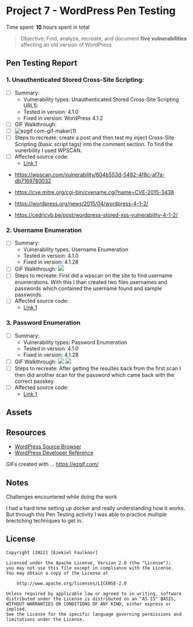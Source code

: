 # Project 7 - WordPress Pen Testing

Time spent: **10** hours spent in total

> Objective: Find, analyze, recreate, and document **five vulnerabilities** affecting an old version of WordPress

## Pen Testing Report

### 1. Unauthenticated Stored Cross-Site Scripting: 


- [ ] Summary: 
  - Vulnerability types: Unauthenticated Stored Cross-Site Scripting URLS:
  - Tested in version: 4.1.0
  - Fixed in version: WordPress 4.1.2 
- [ ] GIF Walkthrough: 
- [ ] ![ezgif com-gif-maker(1)](https://user-images.githubusercontent.com/88115439/199626407-a8eaa02b-f821-4c29-b3a2-3410e719db14.gif)
- [ ] Steps to recreate: create a post and then test my inject Cross-Site Scripting (basic script tags) into the comment section. To find the vunerbility I used WPSCAN.
- [ ] Affected source code:
  - [Link 1](https://core.trac.wordpress.org/browser/tags/version/src/source_file.php)
  
- https://wpscan.com/vulnerability/604b553d-5492-4f8c-af7a-db7169780032     
 - https://cve.mitre.org/cgi-bin/cvename.cgi?name=CVE-2015-3438

 - https://wordpress.org/news/2015/04/wordpress-4-1-2/
 - https://cedricvb.be/post/wordpress-stored-xss-vulnerability-4-1-2/
  
### 2. Username Enumeration

- [ ] Summary: 
  - Vulnerability types: Username Enumeration
  - Tested in version: 4.1.0
  - Fixed in version: 4.1.28
- [ ] GIF Walkthrough: 
![](ezgif.com-gif-maker(1)%20copy.gif)
- [ ] Steps to recreate: First did a wpscan on the site to find username enumerations. With this I than created two files usernames and passwords which contained the username found and sample passwords. 
- [ ] Affected source code:
  - [Link 1](https://core.trac.wordpress.org/browser/tags/version/src/source_file.php)

### 3. Password Enumeration

- [ ] Summary: 
  - Vulnerability types: Password Enumeration
  - Tested in version: 4.1.0
  - Fixed in version: 4.1.28
- [ ] GIF Walkthrough: ![](Screen%20Shot%202022-11-02%20at%207.54.02%20PM.png)
![](ezgif.com-gif-maker(1)%20copy%202.gif)
- [ ] Steps to recreate: After getting the resultes back from the first scan I then did another scan for the password which came back with the correct passkey. 
- [ ] Affected source code:
  - [Link 1](https://core.trac.wordpress.org/browser/tags/version/src/source_file.php)


## Assets

## Resources

- [WordPress Source Browser](https://core.trac.wordpress.org/browser/)
- [WordPress Developer Reference](https://developer.wordpress.org/reference/)

GIFs created with  ...
https://ezgif.com/ 
<!-- Recommended GIF Tools:
[Kap](https://getkap.co/) for macOS
[ScreenToGif](https://www.screentogif.com/) for Windows
[peek](https://github.com/phw/peek) for Linux. -->

## Notes

Challenges encountered while doing the work

I had a hard time setting up docker and really understanding how it works. But through this Pen Testing activity I was able to practice multiple brectching techniques to get in. 


## License

    Copyright [2022] [Ezekiel Faulknor]

    Licensed under the Apache License, Version 2.0 (the "License");
    you may not use this file except in compliance with the License.
    You may obtain a copy of the License at

        http://www.apache.org/licenses/LICENSE-2.0

    Unless required by applicable law or agreed to in writing, software
    distributed under the License is distributed on an "AS IS" BASIS,
    WITHOUT WARRANTIES OR CONDITIONS OF ANY KIND, either express or implied.
    See the License for the specific language governing permissions and
    limitations under the License.
